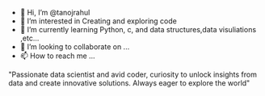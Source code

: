 - 👋 Hi, I’m @tanojrahul
- 👀 I’m interested in Creating and exploring code
- 🌱 I’m currently learning Python, c, and data structures,data visuliations ,etc... 
- 💞️ I’m looking to collaborate on ...
- 📫 How to reach me ...


"Passionate data scientist and avid coder, curiosity to unlock insights from data and create innovative solutions. Always eager to explore the world"
<!---
tanojrahul/tanojrahul is a ✨ special ✨ repository because its `README.md` (this file) appears on your GitHub profile.
You can click the Preview link to take a look at your changes.
--->
